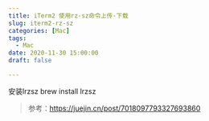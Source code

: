 ```yaml
---
title: iTerm2 使用rz-sz命令上传-下载
slug: iterm2-rz-sz
categories: [Mac]
tags:
  - Mac
date: 2020-11-30 15:00:00
draft: false

---
```



安装lrzsz
brew install lrzsz

> 参考：https://juejin.cn/post/7018097793327693860
